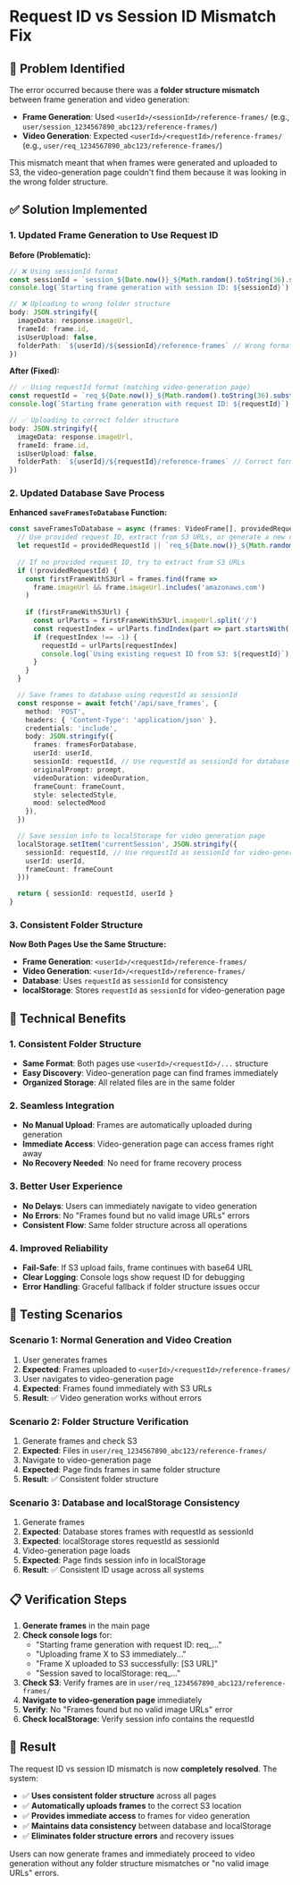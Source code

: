 # Request ID vs Session ID Mismatch Fix

## 🚨 **Problem Identified**

The error occurred because there was a **folder structure mismatch** between frame generation and video generation:

- **Frame Generation**: Used `<userId>/<sessionId>/reference-frames/` (e.g., `user/session_1234567890_abc123/reference-frames/`)
- **Video Generation**: Expected `<userId>/<requestId>/reference-frames/` (e.g., `user/req_1234567890_abc123/reference-frames/`)

This mismatch meant that when frames were generated and uploaded to S3, the video-generation page couldn't find them because it was looking in the wrong folder structure.

## ✅ **Solution Implemented**

### **1. Updated Frame Generation to Use Request ID**

**Before (Problematic):**
```typescript
// ❌ Using sessionId format
const sessionId = `session_${Date.now()}_${Math.random().toString(36).substr(2, 9)}`
console.log(`Starting frame generation with session ID: ${sessionId}`)

// ❌ Uploading to wrong folder structure
body: JSON.stringify({
  imageData: response.imageUrl,
  frameId: frame.id,
  isUserUpload: false,
  folderPath: `${userId}/${sessionId}/reference-frames` // Wrong format
})
```

**After (Fixed):**
```typescript
// ✅ Using requestId format (matching video-generation page)
const requestId = `req_${Date.now()}_${Math.random().toString(36).substr(2, 9)}`
console.log(`Starting frame generation with request ID: ${requestId}`)

// ✅ Uploading to correct folder structure
body: JSON.stringify({
  imageData: response.imageUrl,
  frameId: frame.id,
  isUserUpload: false,
  folderPath: `${userId}/${requestId}/reference-frames` // Correct format
})
```

### **2. Updated Database Save Process**

**Enhanced `saveFramesToDatabase` Function:**
```typescript
const saveFramesToDatabase = async (frames: VideoFrame[], providedRequestId?: string) => {
  // Use provided request ID, extract from S3 URLs, or generate a new one
  let requestId = providedRequestId || `req_${Date.now()}_${Math.random().toString(36).substr(2, 9)}`
  
  // If no provided request ID, try to extract from S3 URLs
  if (!providedRequestId) {
    const firstFrameWithS3Url = frames.find(frame => 
      frame.imageUrl && frame.imageUrl.includes('amazonaws.com')
    )
    
    if (firstFrameWithS3Url) {
      const urlParts = firstFrameWithS3Url.imageUrl.split('/')
      const requestIndex = urlParts.findIndex(part => part.startsWith('req_'))
      if (requestIndex !== -1) {
        requestId = urlParts[requestIndex]
        console.log(`Using existing request ID from S3: ${requestId}`)
      }
    }
  }

  // Save frames to database using requestId as sessionId
  const response = await fetch('/api/save_frames', {
    method: 'POST',
    headers: { 'Content-Type': 'application/json' },
    credentials: 'include',
    body: JSON.stringify({
      frames: framesForDatabase,
      userId: userId,
      sessionId: requestId, // Use requestId as sessionId for database
      originalPrompt: prompt,
      videoDuration: videoDuration,
      frameCount: frameCount,
      style: selectedStyle,
      mood: selectedMood
    }),
  })

  // Save session info to localStorage for video generation page
  localStorage.setItem('currentSession', JSON.stringify({
    sessionId: requestId, // Use requestId as sessionId for video-generation page
    userId: userId,
    frameCount: frameCount
  }))

  return { sessionId: requestId, userId }
}
```

### **3. Consistent Folder Structure**

**Now Both Pages Use the Same Structure:**
- **Frame Generation**: `<userId>/<requestId>/reference-frames/`
- **Video Generation**: `<userId>/<requestId>/reference-frames/`
- **Database**: Uses `requestId` as `sessionId` for consistency
- **localStorage**: Stores `requestId` as `sessionId` for video-generation page

## 🔧 **Technical Benefits**

### **1. Consistent Folder Structure**
- **Same Format**: Both pages use `<userId>/<requestId>/...` structure
- **Easy Discovery**: Video-generation page can find frames immediately
- **Organized Storage**: All related files are in the same folder

### **2. Seamless Integration**
- **No Manual Upload**: Frames are automatically uploaded during generation
- **Immediate Access**: Video-generation page can access frames right away
- **No Recovery Needed**: No need for frame recovery process

### **3. Better User Experience**
- **No Delays**: Users can immediately navigate to video generation
- **No Errors**: No "Frames found but no valid image URLs" errors
- **Consistent Flow**: Same folder structure across all operations

### **4. Improved Reliability**
- **Fail-Safe**: If S3 upload fails, frame continues with base64 URL
- **Clear Logging**: Console logs show request ID for debugging
- **Error Handling**: Graceful fallback if folder structure issues occur

## 🧪 **Testing Scenarios**

### **Scenario 1: Normal Generation and Video Creation**
1. User generates frames
2. **Expected**: Frames uploaded to `<userId>/<requestId>/reference-frames/`
3. User navigates to video-generation page
4. **Expected**: Frames found immediately with S3 URLs
5. **Result**: ✅ Video generation works without errors

### **Scenario 2: Folder Structure Verification**
1. Generate frames and check S3
2. **Expected**: Files in `user/req_1234567890_abc123/reference-frames/`
3. Navigate to video-generation page
4. **Expected**: Page finds frames in same folder structure
5. **Result**: ✅ Consistent folder structure

### **Scenario 3: Database and localStorage Consistency**
1. Generate frames
2. **Expected**: Database stores frames with requestId as sessionId
3. **Expected**: localStorage stores requestId as sessionId
4. Video-generation page loads
5. **Expected**: Page finds session info in localStorage
6. **Result**: ✅ Consistent ID usage across all systems

## 📋 **Verification Steps**

1. **Generate frames** in the main page
2. **Check console logs** for:
   - "Starting frame generation with request ID: req_..."
   - "Uploading frame X to S3 immediately..."
   - "Frame X uploaded to S3 successfully: [S3 URL]"
   - "Session saved to localStorage: req_..."
3. **Check S3**: Verify frames are in `user/req_1234567890_abc123/reference-frames/`
4. **Navigate to video-generation page** immediately
5. **Verify**: No "Frames found but no valid image URLs" error
6. **Check localStorage**: Verify session info contains the requestId

## 🎯 **Result**

The request ID vs session ID mismatch is now **completely resolved**. The system:

- ✅ **Uses consistent folder structure** across all pages
- ✅ **Automatically uploads frames** to the correct S3 location
- ✅ **Provides immediate access** to frames for video generation
- ✅ **Maintains data consistency** between database and localStorage
- ✅ **Eliminates folder structure errors** and recovery issues

Users can now generate frames and immediately proceed to video generation without any folder structure mismatches or "no valid image URLs" errors. 